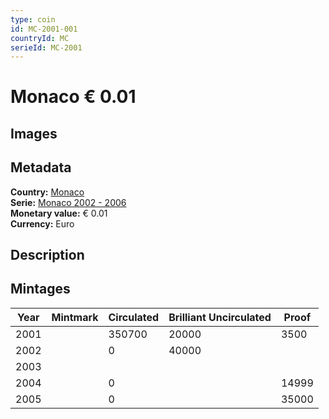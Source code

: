 ```yaml
---
type: coin
id: MC-2001-001
countryId: MC
serieId: MC-2001
---
```


# Monaco € 0.01

## Images


## Metadata

**Country:** [Monaco](../index.md)\
**Serie:** [Monaco 2002 - 2006](index.md)\
**Monetary value:** € 0.01\
**Currency:** Euro

## Description


## Mintages

| Year | Mintmark | Circulated | Brilliant Uncirculated | Proof |
| ---- | -------- | ---------- | ---------------------- | ----- |
| 2001 |  | 350700| 20000 | 3500 |
| 2002 |  | 0| 40000 |  |
| 2003 |  | |  |  |
| 2004 |  | 0|  | 14999 |
| 2005 |  | 0|  | 35000 |
